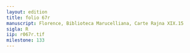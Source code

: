 ```yaml
---
layout: edition
title: folio 67r
manuscript: Florence, Biblioteca Marucelliana, Carte Rajna XIX.15
sigla: R
iip: r067r.tif
milestone: 133
---
```

